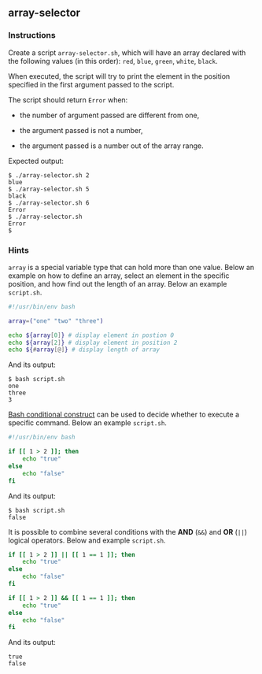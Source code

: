 ## array-selector

### Instructions

Create a script `array-selector.sh`, which will have an array declared with the
following values (in this order): `red`, `blue`, `green`, `white`, `black`.

When executed, the script will try to print the element in the position specified in the first argument passed to the script.

The script should return `Error` when:

- the number of argument passed are different from one,

- the argument passed is not a number, 

- the argument passed is a number out of the array range.

Expected output:

```console
$ ./array-selector.sh 2
blue
$ ./array-selector.sh 5
black
$ ./array-selector.sh 6
Error
$ ./array-selector.sh 
Error
$
```

### Hints

`array` is a special variable type that can hold more than one value. Below an example on how to define an array, select an element in the specific position, and how find out the length of an array. Below an example `script.sh`.

```bash
#!/usr/bin/env bash

array=("one" "two" "three")

echo ${array[0]} # display element in postion 0
echo ${array[2]} # display element in position 2 
echo ${#array[@]} # display length of array
```

And its output:

```console
$ bash script.sh
one
three
3
```

[Bash conditional construct](https://www.gnu.org/software/bash/manual/bash.html#Conditional-Constructs) can be used to decide whether to execute a specific command. Below an example `script.sh`.

```bash
#!/usr/bin/env bash

if [[ 1 > 2 ]]; then
    echo "true"
else 
    echo "false"
fi
```

And its output:

```console
$ bash script.sh 
false
```

It is possible to combine several conditions with the **AND** (`&&`) and **OR** (`||`) logical operators. Below and example `script.sh`.

```bash
if [[ 1 > 2 ]] || [[ 1 == 1 ]]; then
    echo "true"
else
    echo "false"
fi

if [[ 1 > 2 ]] && [[ 1 == 1 ]]; then
    echo "true"
else
    echo "false"
fi
```

And its output:

```console
true
false
```
